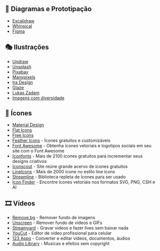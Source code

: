 ## 🧨 Diagramas e Prototipação
- [Excalidraw](https://excalidraw.com)
- [Whinsical](https://whimsical.com)
- [Figma](https://www.figma.com)

## 🎭 Ilustrações
- [Undraw](https://undraw.co/illustrations)
- [Unsplash](https://unsplash.com)
- [Pixabay](https://pixabay.com/pt)
- [Manypixels](https://www.manypixels.co/gallery)
- [Ira Design](https://iradesign.io/gallery/illustrations)
- [Glaze](https://www.glazestock.com)
- [Lukas Zadam](https://lukaszadam.com/illustrations)
- [Imagens com diversidade](https://github.com/JulianaHelena5/BancoDeImagensComDiversidade)

## 🧮 Ícones
- [Material Design](https://material.io/resources/icons/?style=baseline)
- [Flat Icons](https://flaticons.com)
- [Free Icons](https://freeicons.io)
- [Feather Icons](https://feathericons.com/) - Ícones gratuitos e customizáveis
- [Font Awesome](https://fontawesome.com) - Obtenha ícones vetoriais e logotipos sociais em seu site com o Font Awesome
- [Iconfonts](https://icofont.com) - Mais de 2100 ícones gratuitos para incrementar seus designs criativos 
- [Iconscout](https://iconscout.com/) - Site reúne grande acervo de ícones gratuitos
- [LineIcons](https://lineicons.com/icons) - Mais de 2000 ícone no estilo line icons
- [Streamline](https://app.streamlineicons.com) - Biblioteca repleta de ícones para ser usado
- [Icon Finder](https://www.iconfinder.com/) - Encontre ícones vetoriais nos formatos SVG, PNG, CSH e AI

## 🎞️ Vídeos
- [Remove.bg](https://www.remove.bg) - Remover fundo de imagens
- [Unscreen](https://www.unscreen.com) - Remover fundo de vídeos e GIFs
- [Streamyard](https://streamyard.com) - Gravar videos e fazer lives sem baixar nada
- [YouCut](https://play.google.com/store/apps/details?id=com.camerasideas.trimmer) - Editor de video profissional para celular
- [123 Apps](https://123apps.com/pt/) - Converter e editar vídeos, documentos, áudios 
- [Audio Library](https://www.youtube.com/channel/UCZVzgqp-fRUgyvRAmlm9IxA) - Musicas e efeitos sem copyright
